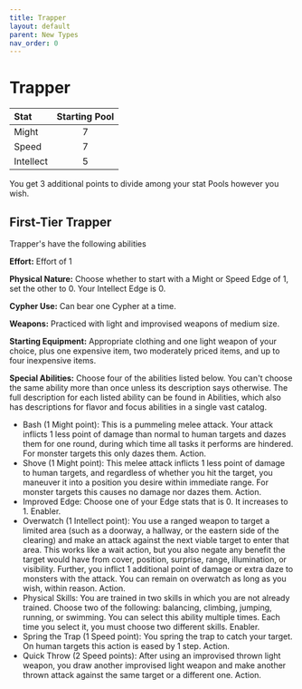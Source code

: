 ```yaml
---
title: Trapper
layout: default
parent: New Types
nav_order: 0
---
```

# Trapper

| Stat       | Starting Pool |
| :--------  | :-------:  |
| Might      | 7          |
| Speed      | 7          |
| Intellect  | 5          |

You get 3 additional points to divide among your stat Pools however you wish.

## First-Tier Trapper
Trapper's have the following abilities

**Effort:** Effort of 1 

**Physical Nature:** Choose whether to start with a Might or Speed Edge of 1, set the other to 0. Your Intellect Edge is 0. 

**Cypher Use:** Can bear one Cypher at a time. 

**Weapons:** Practiced with light and improvised weapons of medium size.

**Starting Equipment:** Appropriate clothing and one light weapon of your choice, plus one expensive item, two moderately priced items, and up to four inexpensive items. 

**Special Abilities:** Choose four of the abilities listed below. You can't choose the same ability more than once unless its description says otherwise. The full description for each listed ability can be found in Abilities, which also has descriptions for flavor and focus abilities in a single vast catalog.

- Bash (1 Might point): This is a pummeling melee attack. Your attack inflicts 1 less point of damage than normal to human targets and dazes them for one round, during which time all tasks it performs are hindered. For monster targets this only dazes them. Action.
- Shove (1 Might point): This melee attack inflicts 1 less point of damage to human targets, and regardless of whether you hit the target, you maneuver it into a position you desire within immediate range. For monster targets this causes no damage nor dazes them. Action.
- Improved Edge: Choose one of your Edge stats that is 0. It increases to 1. Enabler.
- Overwatch (1 Intellect point): You use a ranged weapon to target a limited area (such as a doorway, a hallway, or the eastern side of the clearing) and make an attack against the next viable target to enter that area. This works like a wait action, but you also negate any benefit the target would have from cover, position, surprise, range, illumination, or visibility. Further, you inflict 1 additional point of damage or extra daze to monsters with the attack. You can remain on overwatch as long as you wish, within reason. Action.
- Physical Skills: You are trained in two skills in which you are not already trained. Choose two of the following: balancing, climbing, jumping, running, or swimming. You can select this ability multiple times. Each time you select it, you must choose two different skills. Enabler.
- Spring the Trap (1 Speed point): You spring the trap to catch your target. On human targets this action is eased by 1 step. Action.
- Quick Throw (2 Speed points): After using an improvised thrown light weapon, you draw another improvised light weapon and make another thrown attack against the same target or a different one. Action.
